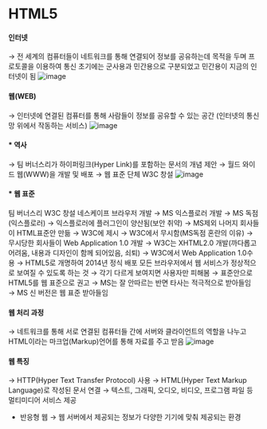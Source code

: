 # HTML5

#### 인터넷
→ 전 세계의 컴퓨터들이 네트워크를 통해 연결되어 정보를 공유하는데 목적을 두며 
프로토콜을 이용하여 통신 초기에는 군사용과 민간용으로 구분되었고 민간용이 지금의 인터넷이 됨
![image](https://user-images.githubusercontent.com/59958929/102689318-7bf62080-4240-11eb-8fd3-a6f768ec3eb5.png)

#### 웹(WEB)
→ 인터넷에 연결된 컴퓨터를 통해 사람들이 정보를 공유할 수 있는 공간 (인터넷의 통신망 위에서 작동하는 서비스)
![image](https://user-images.githubusercontent.com/59958929/102689325-83b5c500-4240-11eb-8227-74a6ebfe2a0c.png)

#### * 역사
→ 팀 버너스리가 하이퍼링크(Hyper Link)를 포함하는 문서의 개념 제안
→ 월드 와이드 웹(WWW)을 개발 및 배포
→ 웹 표준 단체 W3C 창설
![image](https://user-images.githubusercontent.com/59958929/102689330-8d3f2d00-4240-11eb-95c1-055d6df14234.png)

#### * 웹 표준
팀 버너스리 W3C 창설
네스케이프 브라우저 개발
→ MS 익스플로러 개발
→ MS 독점(익스플로러)
→ 익스플로러에 플러그인이 양산됨(보안 취약)
→ MS제외 나머지 회사들이 HTML표준안 만듦
→ W3C에 제시 → W3C에서 무시함(MS독점 혼란의 이유)
→ 무시당한 회사들이 Web Application 1.0 개발
→ W3C는 XHTML2.0 개발(까다롭고 어려움, 내용과 디자인이 함께 되어있음, 쇠퇴)
→ W3C에서 Web Application 1.0수용
→ HTML5로 개명하여 2014년 정식 배포
모든 브라우저에서 웹 서비스가 정상적으로 보여질 수 있도록 하는 것
→ 각기 다르게 보여지면 사용자만 피해봄
→ 표준안으로 HTML5를 웹 표준으로 권고
→ MS는 잘 안따르는 반면 타사는 적극적으로 받아들임
→ MS  신 버전은 웹 표준 받아들임

#### 웹 처리 과정
→ 네트워크를 통해 서로 연결된 컴퓨터들 간에 서버와 클라이언트의 역할을 나누고 HTML이라는 마크업(Markup)언어를 통해 자료를 주고 받음
![image](https://user-images.githubusercontent.com/59958929/102689336-95976800-4240-11eb-915f-19c303ab5ad4.png)

#### 웹 특징
→ HTTP(Hyper Text Transfer Protocol) 사용
→ HTML(Hyper Text Markup Language)로 작성된 문서 연결
→ 텍스트, 그래픽, 오디오, 비디오, 프로그램 파일 등 멀티미디어 서비스 제공
- 반응형 웹
→ 웹 서버에서 제공되는 정보가 다양한 기기에 맞춰 제공되는 환경


